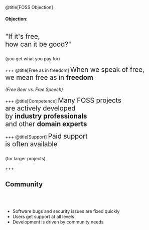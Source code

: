@title[FOSS Objection]
#### **Objection:**
<br>
<span style="font-size:150%">
"If it's free,<br>
how can it be good?"<br><br>
</span>
(you get what you pay for)

+++
@title[Free as in freedom]
<span style="font-size: 150%">
When we speak of free,<br> 
we mean free as in **freedom**
</span>
<br><br>
_(Free Beer vs. Free Speech)_

+++
@title[Competence]
<span style="font-size:150%">
Many FOSS projects<br>
are actively developed<br>
by **industry professionals**<br>
and other **domain experts**
</span>

+++
@title[Support]
<span style="font-size:150%">
Paid support<br>
is often available<br><br>
</span>
(for larger projects)

+++
## Community
<br><br>
<ul class=" ">
<li class="fragment li-nested-item" data-notes=" ">Software bugs and security issues are fixed quickly</li>
<li class="fragment li-nested-item" data-notes=" ">Users get support at all levels</li>
<li class="fragment li-nested-item" data-notes=" ">Development is driven by community needs</li>
</ul>